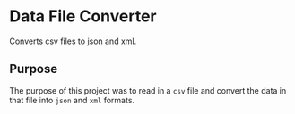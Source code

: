 # Data File Converter
Converts csv files to json and xml.

## Purpose
The purpose of this project was to read in a `csv` file and convert the data in that file into `json` and `xml` formats.


